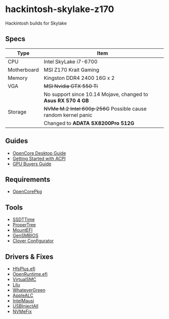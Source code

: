 # hackintosh-skylake-z170
Hackintosh builds for Skylake

## Specs

| Type        | Item                       |
| ----------- | -------------------------- |
| CPU         | Intel SkyLake i7-6700      |
| Motherboard | MSI Z170 Krait Gaming      |
| Memory      | Kingston DDR4 2400 16G x 2 |
| VGA         | ~~MSI Nvidia GTX 550 Ti~~   |
|             | No support since 10.14 Mojave, changed to **Asus RX 570 4 GB** |
| Storage     | ~~NVMe M.2 Intel 600p 256G~~ Possible cause random kernel panic   |
|             | Changed to **ADATA SX8200Pro 512G**


## Guides

- [OpenCore Desktop Guide](https://dortania.github.io/OpenCore-Desktop-Guide/)
- [Getting Started with ACPI](https://dortania.github.io/Getting-Started-With-ACPI/)
- [GPU Buyers Guide](https://dortania.github.io/GPU-Buyers-Guide/)


## Requirements

- [OpenCorePkg](https://github.com/acidanthera/OpenCorePkg/releases)


## Tools

- [SSDTTime](https://github.com/corpnewt/SSDTTime)
- [ProperTree](https://github.com/corpnewt/ProperTree)
- [MountEFI](https://github.com/corpnewt/MountEFI)
- [GenSMBIOS](https://github.com/corpnewt/GenSMBIOS)
- [Clover Configurator](https://mackie100projects.altervista.org/download-clover-configurator/)

## Drivers & Fixes

- [HfsPlus.efi](https://github.com/acidanthera/OcBinaryData/blob/master/Drivers/HfsPlus.efi)
- [OpenRuntime.efi](https://github.com/acidanthera/OpenCorePkg/releases)
- [VirtualSMC](https://github.com/acidanthera/VirtualSMC/releases)
- [Lilu](https://github.com/vit9696/Lilu/releases)
- [WhateverGreen](https://github.com/acidanthera/WhateverGreen/releases)
- [AppleALC](https://github.com/vit9696/AppleALC/releases)
- [IntelMausi](https://github.com/acidanthera/IntelMausi/releases)
- [USBInjectAll](https://bitbucket.org/RehabMan/os-x-usb-inject-all/downloads/)
- [NVMeFix](https://github.com/acidanthera/NVMeFix/releases)

